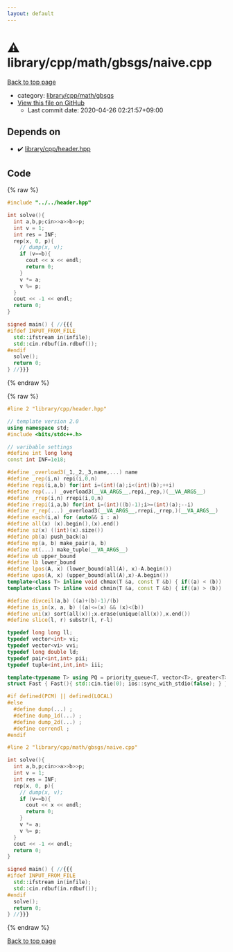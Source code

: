 ```yaml
---
layout: default
---
```


<!-- mathjax config similar to math.stackexchange -->
<script type="text/javascript" async
  src="https://cdnjs.cloudflare.com/ajax/libs/mathjax/2.7.5/MathJax.js?config=TeX-MML-AM_CHTML">
</script>
<script type="text/x-mathjax-config">
  MathJax.Hub.Config({
    TeX: { equationNumbers: { autoNumber: "AMS" }},
    tex2jax: {
      inlineMath: [ ['$','$'] ],
      processEscapes: true
    },
    "HTML-CSS": { matchFontHeight: false },
    displayAlign: "left",
    displayIndent: "2em"
  });
</script>

<script type="text/javascript" src="https://cdnjs.cloudflare.com/ajax/libs/jquery/3.4.1/jquery.min.js"></script>
<script src="https://cdn.jsdelivr.net/npm/jquery-balloon-js@1.1.2/jquery.balloon.min.js" integrity="sha256-ZEYs9VrgAeNuPvs15E39OsyOJaIkXEEt10fzxJ20+2I=" crossorigin="anonymous"></script>
<script type="text/javascript" src="../../../../../assets/js/copy-button.js"></script>
<link rel="stylesheet" href="../../../../../assets/css/copy-button.css" />


# :warning: library/cpp/math/gbsgs/naive.cpp

<a href="../../../../../index.html">Back to top page</a>

* category: <a href="../../../../../index.html#9d994c49b3b2b338ab838471a698a660">library/cpp/math/gbsgs</a>
* <a href="{{ site.github.repository_url }}/blob/master/library/cpp/math/gbsgs/naive.cpp">View this file on GitHub</a>
    - Last commit date: 2020-04-26 02:21:57+09:00




## Depends on

* :heavy_check_mark: <a href="../../header.hpp.html">library/cpp/header.hpp</a>


## Code

<a id="unbundled"></a>
{% raw %}
```cpp
#include "../../header.hpp"

int solve(){
  int a,b,p;cin>>a>>b>>p;
  int v = 1;
  int res = INF;
  rep(x, 0, p){
    // dump(x, v);
    if (v==b){
      cout << x << endl;
      return 0;
    }
    v *= a;
    v %= p;
  }
  cout << -1 << endl;
  return 0;
}

signed main() { //{{{
#ifdef INPUT_FROM_FILE
  std::ifstream in(infile);
  std::cin.rdbuf(in.rdbuf());
#endif
  solve();
  return 0;
} //}}}

```
{% endraw %}

<a id="bundled"></a>
{% raw %}
```cpp
#line 2 "library/cpp/header.hpp"

// template version 2.0
using namespace std;
#include <bits/stdc++.h>

// varibable settings
#define int long long
const int INF=1e18;

#define _overload3(_1,_2,_3,name,...) name
#define _rep(i,n) repi(i,0,n)
#define repi(i,a,b) for(int i=(int)(a);i<(int)(b);++i)
#define rep(...) _overload3(__VA_ARGS__,repi,_rep,)(__VA_ARGS__)
#define _rrep(i,n) rrepi(i,0,n)
#define rrepi(i,a,b) for(int i=(int)((b)-1);i>=(int)(a);--i)
#define r_rep(...) _overload3(__VA_ARGS__,rrepi,_rrep,)(__VA_ARGS__)
#define each(i,a) for (auto&& i : a)
#define all(x) (x).begin(),(x).end()
#define sz(x) ((int)(x).size())
#define pb(a) push_back(a)
#define mp(a, b) make_pair(a, b)
#define mt(...) make_tuple(__VA_ARGS__)
#define ub upper_bound
#define lb lower_bound
#define lpos(A, x) (lower_bound(all(A), x)-A.begin())
#define upos(A, x) (upper_bound(all(A),x)-A.begin())
template<class T> inline void chmax(T &a, const T &b) { if((a) < (b)) (a) = (b); }
template<class T> inline void chmin(T &a, const T &b) { if((a) > (b)) (a) = (b); }

#define divceil(a,b) ((a)+(b)-1)/(b)
#define is_in(x, a, b) ((a)<=(x) && (x)<(b))
#define uni(x) sort(all(x));x.erase(unique(all(x)),x.end())
#define slice(l, r) substr(l, r-l)

typedef long long ll;
typedef vector<int> vi;
typedef vector<vi> vvi;
typedef long double ld;
typedef pair<int,int> pii;
typedef tuple<int,int,int> iii;

template<typename T> using PQ = priority_queue<T, vector<T>, greater<T>>;
struct Fast { Fast(){ std::cin.tie(0); ios::sync_with_stdio(false); } } fast;

#if defined(PCM) || defined(LOCAL)
#else
  #define dump(...) ;
  #define dump_1d(...) ;
  #define dump_2d(...) ;
  #define cerrendl ;
#endif

#line 2 "library/cpp/math/gbsgs/naive.cpp"

int solve(){
  int a,b,p;cin>>a>>b>>p;
  int v = 1;
  int res = INF;
  rep(x, 0, p){
    // dump(x, v);
    if (v==b){
      cout << x << endl;
      return 0;
    }
    v *= a;
    v %= p;
  }
  cout << -1 << endl;
  return 0;
}

signed main() { //{{{
#ifdef INPUT_FROM_FILE
  std::ifstream in(infile);
  std::cin.rdbuf(in.rdbuf());
#endif
  solve();
  return 0;
} //}}}

```
{% endraw %}

<a href="../../../../../index.html">Back to top page</a>

